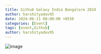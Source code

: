 ```yaml
---
title: Github Galaxy India Bangalore 2024
author: harshityadav95
date: 2024-06-11 00:00:00 +0530
categories: [Event]
tags: [event,Github]
author: harshityadav95
---
```



![image](https://github.com/harshityadav95/harshityadav95.github.io/assets/14792490/ce9d925c-2e31-4379-8d8c-e4d64fe47888)
